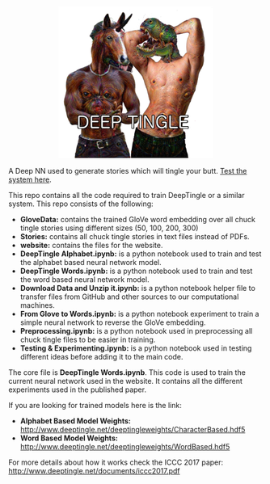 <p align="center">
	<img height="300px" src="DT_logo.png"/>
</p>

A Deep NN used to generate stories which will tingle your butt. [Test the system here](http://akhalifa.com/deeptingle/?fbclid=IwAR3iMR2MvcsDulLlDvHm6DSciO2oOZCZtddYnNf1PeVwEhX8Q871I7lBvFM).

This repo contains all the code required to train DeepTingle or a similar system.
This repo consists of the following:
- **GloveData:** contains the trained GloVe word embedding over all chuck tingle stories using different sizes (50, 100, 200, 300)
- **Stories:** contains all chuck tingle stories in text files instead of PDFs.
- **website:** contains the files for the website.
- **DeepTingle Alphabet.ipynb:** is a python notebook used to train and test the alphabet based neural network model.
- **DeepTingle Words.ipynb:** is a python notebook used to train and test the word based neural network model.
- **Download Data and Unzip it.ipynb:** is a python notebook helper file to transfer files from GitHub and other sources to our computational machines.
- **From Glove to Words.ipynb:** is a python notebook experiment to train a simple neural network to reverse the GloVe embedding.
- **Preprocessing.ipynb:** is a python notebook used in preprocessing all chuck tingle files to be easier in training.
- **Testing & Experimenting.ipynb:** is a python notebook used in testing different ideas before adding it to the main code.

The core file is **DeepTingle Words.ipynb**. This code is used to train the current neural network used in the website. It contains all the different experiments used in the published paper.

If you are looking for trained models here is the link:
- **Alphabet Based Model Weights:** http://www.deeptingle.net/deeptingleweights/CharacterBased.hdf5
- **Word Based Model Weights:** http://www.deeptingle.net/deeptingleweights/WordBased.hdf5

For more details about how it works check the ICCC 2017 paper: http://www.deeptingle.net/documents/iccc2017.pdf

